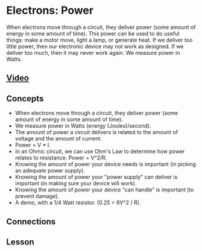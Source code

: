 # Electrons: Power
When electrons move through a circuit, they deliver power (some amount of energy in some amount of time). This power can be used to do useful things: make a motor move, light a lamp, or generate heat. If we deliver too little power, then our electronic device may not work as designed. If we deliver too much, then it may never work again. We measure power in Watts.

## [Video](https://vimeo.com/1000755493)

## Concepts
- When electrons move through a circuit, they deliver power (some amount of energy in some amount of time).
- We measure power in Watts (energy (Joules)/second).
- The amount of power a circuit delivers is related to the amount of voltage and the amount of current.
- Power = V * I.
- In an Ohmic circuit, we can use Ohm's Law to determine how power relates to resistance. Power = V^2/R.
- Knowing the amount of power your device needs is important (in picking an adequate power supply).
- Knowing the amount of power your "power supply" can deliver is important (in making sure your device will work).
- Knowing the amount of power your device "can handle" is important (to prevent damage).
- A demo, with a 1/4 Watt resistor. (0.25 = 6V^2 / R).


## Connections

## Lesson
